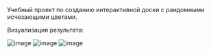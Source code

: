 Учебный проект по созданию интерактивной доски с рандомными исчезающими цветами.

Визуализация результата:

![image](https://user-images.githubusercontent.com/25858872/134422079-347ca483-5a15-478e-b805-3903deba146e.png)
![image](https://user-images.githubusercontent.com/25858872/134422106-4460b669-255c-4fce-8a1d-51965896718e.png)
![image](https://user-images.githubusercontent.com/25858872/134422143-23b9f7be-a424-4863-b7af-e34378635564.png)

